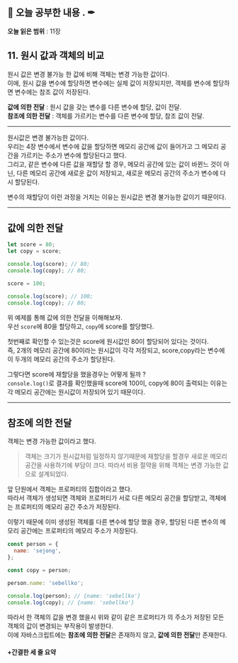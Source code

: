 ## 📕 오늘 공부한 내용 . ✒

**오늘 읽은 범위** : 11장

## 11. 원시 값과 객체의 비교

원시 값은 변경 불가능 한 값에 비해 객체는 변경 가능한 값이다.<br>
이에, 원시 값을 변수에 할당하면 변수에는 실제 값이 저장되지만, 객체를 변수에 할당하면 변수에는 참조 값이 저장된다.

**값에 의한 전달** : 원시 값을 갖는 변수를 다른 변수에 할당, 값이 전달.<br>
**참조에 의한 전달** : 객체를 가르키는 변수를 다른 변수에 할당, 참조 값이 전달.

---

원시값은 변경 불가능한 값이다. <br>
우리는 4장 변수에서 변수에 값을 할당하면 메모리 공간에 값이 들어가고 그 메모리 공간을 가르키는 주소가 변수에 할당된다고 했다.<br>
그리고, 같은 변수에 다른 값을 재할당 할 경우, 메모리 공간에 있는 값이 바뀐느 것이 아닌, 다른 메모리 공간에 새로운 값이 저장되고, 새로운 메모리 공간의 주소가 변수에 다시 할당된다.

변수의 재할당이 이런 과정을 거치는 이유는 원시값은 변경 불가능한 값이기 때문이다.

---

## 값에 의한 전달

```javascript
let score = 80;
let copy = score;

console.log(score); // 80;
console.log(copy); // 80;

score = 100;

console.log(score); // 100;
console.log(copy); // 80;
```

위 예제를 통해 값에 의한 전달을 이해해보자.<br>
우선 `score`에 80을 할당하고, `copy`에 score를 할당했다.<br>

첫번째로 확인할 수 있는것은 score에 원시값인 80이 할당되어 있다는 것이다.<br>
즉, 2개의 메모리 공간에 80이라는 원시값이 각각 저장되고, score,copy라는 변수에 이 두개의 메모리 공간의 주소가 할당된다.<br>

그렇다면 score에 재할당을 했을경우는 어떻게 될까 ?<br>
`console.log()`로 결과를 확인했을때 score에 100이, copy에 80이 출력되는 이유는 각 메모리 공간에는 원시값이 저장되어 있기 때문이다.

---

## 참조에 의한 전달

객체는 변경 가능한 값이라고 했다.

> 객체는 크기가 원시값처럼 일정하지 않기때문에 재할당을 할경우 새로운 메모리 공간을 사용하기에 부담이 크다. 따라서 비용 절약을 위해 객체는 변경 가능한 값으로 설계되었다.

앞 단원에서 객체는 프로퍼티의 집합이라고 했다.<br>
따라서 객체가 생성되면 객체와 프로퍼티가 서로 다른 메모리 공간을 할당받고, 객체에는 프로퍼티의 메모리 공간 주소가 저장된다.<br>

이렇기 때문에 이미 생성된 객체를 다른 변수에 할당 했을 경우, 할당된 다른 변수의 메모리 공간에는 프로퍼티의 메모리 주소가 저장된다.

```javascript
const person = {
  name: 'sejong',
};

const copy = person;

person.name: 'sebellko';

console.log(person); // {name: 'sebellko'}
console.log(copy); // {name: 'sebellko'}
```

따라서 한 객체의 값을 변경 했을시 위와 같이 같은 프로퍼티가 의 주소가 저장된 모든 객체의 값이 변경되는 부작용이 발생한다.<br>
이에 자바스크립트에는 **참조에 의한 전달**은 존재하지 않고, **값에 의한 전달**만 존재한다.

#### +간결한 세 줄 요약
